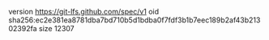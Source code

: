 version https://git-lfs.github.com/spec/v1
oid sha256:ec2e381ea8781dba7bd710b5d1bdba0f7fdf3b1b7eec189b2af43b21302392fa
size 12307
